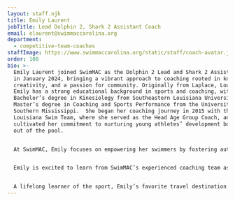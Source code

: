 ```yaml
---
layout: staff.njk
title: Emily Laurent
jobTitle: Lead Dolphin 2, Shark 2 Assistant Coach
email: elaurent@swimmaccarolina.org
department:
  - competitive-team-coaches
staffImage: https://www.swimmaccarolina.org/static/staff/coach-avatar.jpg
order: 100
bio: >-
  Emily Laurent joined SwimMAC as the Dolphin 2 Lead and Shark 2 Assistant Coach
  in January 2024, bringing a vibrant approach to coaching rooted in knowledge,
  creativity, and a passion for community. Originally from Laplace, Louisiana,
  Emily has a strong educational background in sports and coaching, with a
  Bachelor’s degree in Kinesiology from Southeastern Louisiana University and a
  Master’s degree in Coaching and Sports Performance from the University of
  Southern Mississippi.  She began her coaching journey in 2015 with the South
  Louisiana Swim Team, where she served as the Head Age Group Coach, and
  cultivated her commitment to nurturing young athletes’ development both in and
  out of the pool.


  At SwimMAC, Emily focuses on empowering her swimmers by fostering autonomy and inspiring personal growth. In her role, she helps guide young athletes through key stages of development, preparing them for both team tryouts and lifelong success. Her coaching philosophy is aligned with SwimMAC’s mission to develop champions in and out of the pool, and she is dedicated to mentoring her swimmers in ways that will impact their lives beyond their competitive years.


  Emily is excited to learn from SwimMAC’s experienced coaching team as she works toward her goal of coaching senior-level athletes in the future. She draws inspiration from her mentors, including Dr. Emily Beasley, who encouraged her passion for athletics, and Dr. Bing Athey, who guided her in aquatic sports education. Emily’s favorite advice, “Do something today that your future self will thank you for,” reflects her commitment to continuous growth and self-improvement.


  A lifelong learner of the sport, Emily’s favorite travel destination is Memphis, Tennessee—a place she loved so much that she named her 2.5-year-old Dalmatian, Memphis, after it. For Emily, SwimMAC represents a unique opportunity to build lasting connections within a supportive community, one where she’s excited to help young swimmers reach their full potential.
---
```


